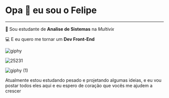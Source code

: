 # Opa 👋 eu sou o Felipe
***
🌱 Sou estudante de **Analise de Sistemas** na *Multivix*

💻 E eu quero me tornar um **Dev Front-End**

![giphy](https://user-images.githubusercontent.com/121506448/210237080-85fa9c48-33e0-4529-9857-1b0922c8d5a2.gif)

![25231](https://user-images.githubusercontent.com/121506448/210237575-a2a948b7-cf7b-4c7e-a764-e6d1b323b11f.png)

![giphy (1)](https://user-images.githubusercontent.com/121506448/210236418-41228b33-5854-4578-a64d-f424d9dbca47.gif)

Atualmente estou estudando pesado e projetando algumas ideias, e eu vou postar todos eles aqui e eu espero de coração que vocês me ajudem a crescer

<!---
Dev-Felipe-Lopes/Dev-Felipe-Lopes is a ✨ special ✨ repository because its `README.md` (this file) appears on your GitHub profile.
You can click the Preview link to take a look at your changes.
--->
